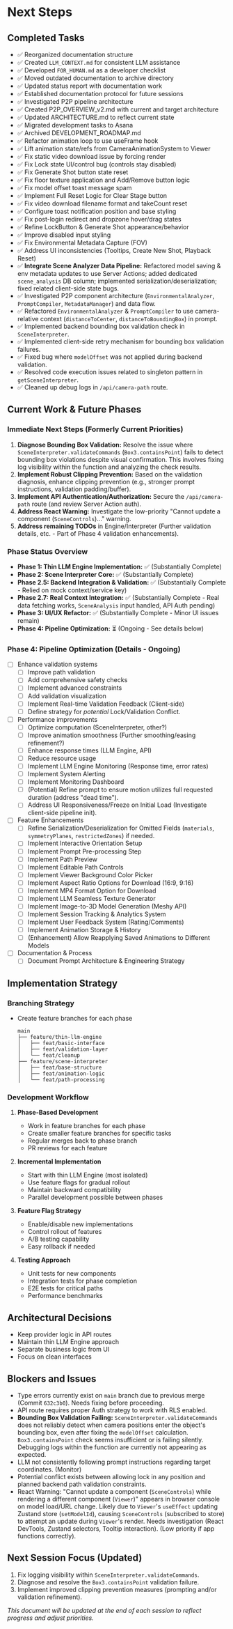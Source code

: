 # Next Steps

## Completed Tasks
- ✅ Reorganized documentation structure
- ✅ Created `LLM_CONTEXT.md` for consistent LLM assistance
- ✅ Developed `FOR_HUMAN.md` as a developer checklist
- ✅ Moved outdated documentation to archive directory
- ✅ Updated status report with documentation work
- ✅ Established documentation protocol for future sessions
- ✅ Investigated P2P pipeline architecture
- ✅ Created P2P_OVERVIEW_v2.md with current and target architecture
- ✅ Updated ARCHITECTURE.md to reflect current state
- ✅ Migrated development tasks to Asana
- ✅ Archived DEVELOPMENT_ROADMAP.md
- ✅ Refactor animation loop to use useFrame hook
- ✅ Lift animation state/refs from CameraAnimationSystem to Viewer
- ✅ Fix static video download issue by forcing render
- ✅ Fix Lock state UI/control bug (controls stay disabled)
- ✅ Fix Generate Shot button state reset
- ✅ Fix floor texture application and Add/Remove button logic
- ✅ Fix model offset toast message spam
- ✅ Implement Full Reset Logic for Clear Stage button
- ✅ Fix video download filename format and takeCount reset
- ✅ Configure toast notification position and base styling
- ✅ Fix post-login redirect and dropzone hover/drag states
- ✅ Refine LockButton & Generate Shot appearance/behavior
- ✅ Improve disabled input styling
- ✅ Fix Environmental Metadata Capture (FOV)
- ✅ Address UI inconsistencies (Tooltips, Create New Shot, Playback Reset)
- ✅ **Integrate Scene Analyzer Data Pipeline:** Refactored model saving & env metadata updates to use Server Actions; added dedicated `scene_analysis` DB column; implemented serialization/deserialization; fixed related client-side state bugs.
- ✅ Investigated P2P component architecture (`EnvironmentalAnalyzer`, `PromptCompiler`, `MetadataManager`) and data flow.
- ✅ Refactored `EnvironmentalAnalyzer` & `PromptCompiler` to use camera-relative context (`distanceToCenter`, `distanceToBoundingBox`) in prompt.
- ✅ Implemented backend bounding box validation check in `SceneInterpreter`.
- ✅ Implemented client-side retry mechanism for bounding box validation failures.
- ✅ Fixed bug where `modelOffset` was not applied during backend validation.
- ✅ Resolved code execution issues related to singleton pattern in `getSceneInterpreter`.
- ✅ Cleaned up debug logs in `/api/camera-path` route.

## Current Work & Future Phases

### Immediate Next Steps (Formerly Current Priorities)
1.  **Diagnose Bounding Box Validation:** Resolve the issue where `SceneInterpreter.validateCommands` (`Box3.containsPoint`) fails to detect bounding box violations despite visual confirmation. This involves fixing log visibility within the function and analyzing the check results.
2.  **Implement Robust Clipping Prevention:** Based on the validation diagnosis, enhance clipping prevention (e.g., stronger prompt instructions, validation padding/buffer).
3.  **Implement API Authentication/Authorization:** Secure the `/api/camera-path` route (and review Server Action auth).
4.  **Address React Warning:** Investigate the low-priority "Cannot update a component (`SceneControls`)..." warning.
5.  **Address remaining TODOs** in Engine/Interpreter (Further validation details, etc. - Part of Phase 4 validation enhancements).

### Phase Status Overview

*   **Phase 1: Thin LLM Engine Implementation:** ✅ (Substantially Complete)
*   **Phase 2: Scene Interpreter Core:** ✅ (Substantially Complete)
*   **Phase 2.5: Backend Integration & Validation:** ✅ (Substantially Complete - Relied on mock context/service key)
*   **Phase 2.7: Real Context Integration:** ✅ (Substantially Complete - Real data fetching works, `SceneAnalysis` input handled, API Auth pending)
*   **Phase 3: UI/UX Refactor:** ✅ (Substantially Complete - Minor UI issues remain)
*   **Phase 4: Pipeline Optimization:** ⏳ (Ongoing - See details below)

### Phase 4: Pipeline Optimization (Details - Ongoing)
- [ ] Enhance validation systems
  - [ ] Improve path validation
  - [ ] Add comprehensive safety checks
  - [ ] Implement advanced constraints
  - [ ] Add validation visualization
  - [ ] Implement Real-time Validation Feedback (Client-side)
  - [ ] Define strategy for *potential* Lock/Validation Conflict.

- [ ] Performance improvements
  - [ ] Optimize computation (SceneInterpreter, other?)
  - [ ] Improve animation smoothness (Further smoothing/easing refinement?)
  - [ ] Enhance response times (LLM Engine, API)
  - [ ] Reduce resource usage
  - [ ] Implement LLM Engine Monitoring (Response time, error rates)
  - [ ] Implement System Alerting
  - [ ] Implement Monitoring Dashboard
  - [ ] (Potential) Refine prompt to ensure motion utilizes full requested duration (address "dead time").
  - [ ] Address UI Responsiveness/Freeze on Initial Load (Investigate client-side pipeline init).

- [ ] Feature Enhancements
  - [ ] Refine Serialization/Deserialization for Omitted Fields (`materials`, `symmetryPlanes`, `restrictedZones`) if needed.
  - [ ] Implement Interactive Orientation Setup
  - [ ] Implement Prompt Pre-processing Step
  - [ ] Implement Path Preview
  - [ ] Implement Editable Path Controls
  - [ ] Implement Viewer Background Color Picker
  - [ ] Implement Aspect Ratio Options for Download (16:9, 9:16)
  - [ ] Implement MP4 Format Option for Download
  - [ ] Implement LLM Seamless Texture Generator
  - [ ] Implement Image-to-3D Model Generation (Meshy API)
  - [ ] Implement Session Tracking & Analytics System
  - [ ] Implement User Feedback System (Rating/Comments)
  - [ ] Implement Animation Storage & History
  - [ ] (Enhancement) Allow Reapplying Saved Animations to Different Models

- [ ] Documentation & Process
  - [ ] Document Prompt Architecture & Engineering Strategy

## Implementation Strategy

### Branching Strategy
- Create feature branches for each phase
  ```
  main
  ├── feature/thin-llm-engine
  │   ├── feat/basic-interface
  │   ├── feat/validation-layer
  │   └── feat/cleanup
  ├── feature/scene-interpreter
  │   ├── feat/base-structure
  │   ├── feat/animation-logic
  │   └── feat/path-processing
  ```

### Development Workflow
1. **Phase-Based Development**
   - Work in feature branches for each phase
   - Create smaller feature branches for specific tasks
   - Regular merges back to phase branch
   - PR reviews for each feature

2. **Incremental Implementation**
   - Start with thin LLM Engine (most isolated)
   - Use feature flags for gradual rollout
   - Maintain backward compatibility
   - Parallel development possible between phases

3. **Feature Flag Strategy**
   - Enable/disable new implementations
   - Control rollout of features
   - A/B testing capability
   - Easy rollback if needed

4. **Testing Approach**
   - Unit tests for new components
   - Integration tests for phase completion
   - E2E tests for critical paths
   - Performance benchmarks

## Architectural Decisions
- Keep provider logic in API routes
- Maintain thin LLM Engine approach
- Separate business logic from UI
- Focus on clean interfaces

## Blockers and Issues
- Type errors currently exist on `main` branch due to previous merge (Commit `632c3b0`). Needs fixing before proceeding.
- API route requires proper Auth strategy to work with RLS enabled.
- **Bounding Box Validation Failing:** `SceneInterpreter.validateCommands` does not reliably detect when camera positions enter the object's bounding box, even after fixing the `modelOffset` calculation. `Box3.containsPoint` check seems insufficient or is failing silently. Debugging logs within the function are currently not appearing as expected.
- LLM not consistently following prompt instructions regarding target coordinates. (Monitor)
- Potential conflict exists between allowing lock in any position and planned backend path validation constraints.
- React Warning: "Cannot update a component (`SceneControls`) while rendering a different component (`Viewer`)" appears in browser console on model load/URL change. Likely due to `Viewer`'s `useEffect` updating Zustand store (`setModelId`), causing `SceneControls` (subscribed to store) to attempt an update during `Viewer`'s render. Needs investigation (React DevTools, Zustand selectors, Tooltip interaction). (Low priority if app functions correctly).

## Next Session Focus (Updated)
1.  Fix logging visibility within `SceneInterpreter.validateCommands`.
2.  Diagnose and resolve the `Box3.containsPoint` validation failure.
3.  Implement improved clipping prevention measures (prompting and/or validation refinement).

*This document will be updated at the end of each session to reflect progress and adjust priorities.* 
